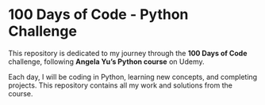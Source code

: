 # 100 Days of Code - Python Challenge

This repository is dedicated to my journey through the **100 Days of Code** challenge, following **Angela Yu’s Python course** on Udemy.

Each day, I will be coding in Python, learning new concepts, and completing projects. This repository contains all my work and solutions from the course.
